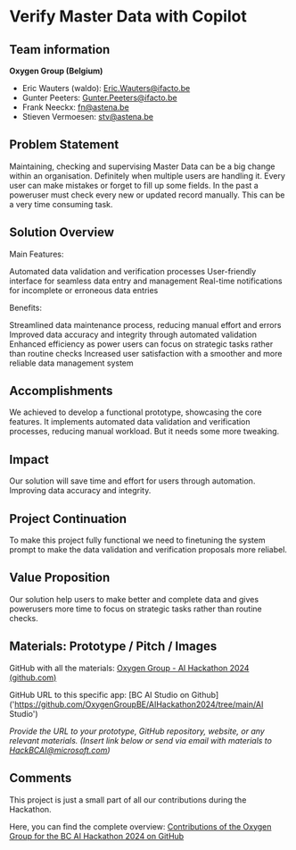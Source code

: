 # Verify Master Data with Copilot

## Team information  

**Oxygen Group (Belgium)**

- Eric Wauters (waldo): Eric.Wauters@ifacto.be
- Gunter Peeters: Gunter.Peeters@ifacto.be
- Frank Neeckx: fn@astena.be
- Stieven Vermoesen: stv@astena.be

## Problem Statement
Maintaining, checking and supervising Master Data can be a big change within an organisation. Definitely when multiple users are handling it.
Every user can make mistakes or forget to fill up some fields.
In the past a poweruser must check every new or updated record manually. This can be a very time consuming task.

## Solution Overview
Main Features:

Automated data validation and verification processes
User-friendly interface for seamless data entry and management
Real-time notifications for incomplete or erroneous data entries

Benefits:

Streamlined data maintenance process, reducing manual effort and errors
Improved data accuracy and integrity through automated validation
Enhanced efficiency as power users can focus on strategic tasks rather than routine checks
Increased user satisfaction with a smoother and more reliable data management system

## Accomplishments
We achieved to develop a functional prototype, showcasing the core features. It implements automated data validation and verification processes, reducing manual workload. But it needs some more tweaking.

## Impact 
Our solution will save time and effort for users through automation.
Improving data accuracy and integrity.

## Project Continuation
To make this project fully functional we need to finetuning the system prompt to make the data validation and verification proposals more reliabel. 

## Value Proposition 
Our solution help users to make better and complete data and gives powerusers more time to focus on strategic tasks rather than routine checks. 

## Materials: Prototype / Pitch / Images 

GitHub with all the materials: [Oxygen Group - AI Hackathon 2024 (github.com)](https://github.com/OxygenGroupBE/AIHackathon2024)

GitHub URL to this specific app: [BC AI Studio on Github]('https://github.com/OxygenGroupBE/AIHackathon2024/tree/main/AI Studio')

*Provide the URL to your prototype, GitHub repository, website, or any relevant materials.* 
*(Insert link below or send via email with materials to HackBCAI@microsoft.com)* 

## Comments

This project is just a small part of all our contributions during the Hackathon.  

Here, you can find the complete overview:  [Contributions of the Oxygen Group for the BC AI Hackathon 2024 on GitHub](https://github.com/OxygenGroupBE/AIHackathon2024/blob/main/ReadMe.md)